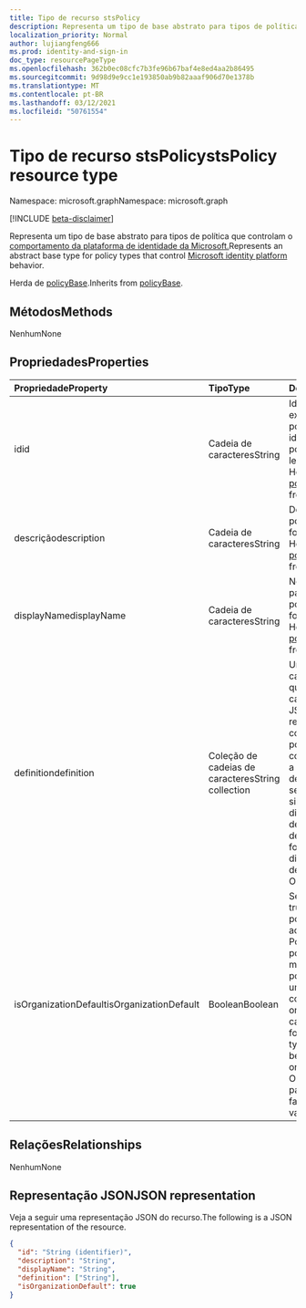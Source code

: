 ```yaml
---
title: Tipo de recurso stsPolicy
description: Representa um tipo de base abstrato para tipos de política que controlam o comportamento da plataforma de identidade da Microsoft.
localization_priority: Normal
author: lujiangfeng666
ms.prod: identity-and-sign-in
doc_type: resourcePageType
ms.openlocfilehash: 362b0ec08cfc7b3fe96b67baf4e8ed4aa2b86495
ms.sourcegitcommit: 9d98d9e9cc1e193850ab9b82aaaf906d70e1378b
ms.translationtype: MT
ms.contentlocale: pt-BR
ms.lasthandoff: 03/12/2021
ms.locfileid: "50761554"
---
```

# <a name="stspolicy-resource-type"></a><span data-ttu-id="4b7be-103">Tipo de recurso stsPolicy</span><span class="sxs-lookup"><span data-stu-id="4b7be-103">stsPolicy resource type</span></span>

<span data-ttu-id="4b7be-104">Namespace: microsoft.graph</span><span class="sxs-lookup"><span data-stu-id="4b7be-104">Namespace: microsoft.graph</span></span>

[!INCLUDE [beta-disclaimer](../../includes/beta-disclaimer.md)]

<span data-ttu-id="4b7be-105">Representa um tipo de base abstrato para tipos de política que controlam o [comportamento da plataforma de identidade da Microsoft.](/azure/active-directory/develop/)</span><span class="sxs-lookup"><span data-stu-id="4b7be-105">Represents an abstract base type for policy types that control [Microsoft identity platform](/azure/active-directory/develop/) behavior.</span></span>

<span data-ttu-id="4b7be-106">Herda de [policyBase](policyBase.md).</span><span class="sxs-lookup"><span data-stu-id="4b7be-106">Inherits from [policyBase](policyBase.md).</span></span>

## <a name="methods"></a><span data-ttu-id="4b7be-107">Métodos</span><span class="sxs-lookup"><span data-stu-id="4b7be-107">Methods</span></span>

<span data-ttu-id="4b7be-108">Nenhum</span><span class="sxs-lookup"><span data-stu-id="4b7be-108">None</span></span>

## <a name="properties"></a><span data-ttu-id="4b7be-109">Propriedades</span><span class="sxs-lookup"><span data-stu-id="4b7be-109">Properties</span></span>

| <span data-ttu-id="4b7be-110">Propriedade</span><span class="sxs-lookup"><span data-stu-id="4b7be-110">Property</span></span>     | <span data-ttu-id="4b7be-111">Tipo</span><span class="sxs-lookup"><span data-stu-id="4b7be-111">Type</span></span>        | <span data-ttu-id="4b7be-112">Descrição</span><span class="sxs-lookup"><span data-stu-id="4b7be-112">Description</span></span> |
|:-------------|:------------|:------------|
|<span data-ttu-id="4b7be-113">id</span><span class="sxs-lookup"><span data-stu-id="4b7be-113">id</span></span>|<span data-ttu-id="4b7be-114">Cadeia de caracteres</span><span class="sxs-lookup"><span data-stu-id="4b7be-114">String</span></span>| <span data-ttu-id="4b7be-115">Identificador exclusivo dessa política.</span><span class="sxs-lookup"><span data-stu-id="4b7be-115">Unique identifier for this policy.</span></span> <span data-ttu-id="4b7be-116">Somente leitura.</span><span class="sxs-lookup"><span data-stu-id="4b7be-116">Read-only.</span></span> <span data-ttu-id="4b7be-117">Herdado de [policyBase](policyBase.md).</span><span class="sxs-lookup"><span data-stu-id="4b7be-117">Inherited from [policyBase](policyBase.md).</span></span>|
|<span data-ttu-id="4b7be-118">descrição</span><span class="sxs-lookup"><span data-stu-id="4b7be-118">description</span></span>|<span data-ttu-id="4b7be-119">Cadeia de caracteres</span><span class="sxs-lookup"><span data-stu-id="4b7be-119">String</span></span>| <span data-ttu-id="4b7be-120">Descrição dessa política.</span><span class="sxs-lookup"><span data-stu-id="4b7be-120">Description for this policy.</span></span> <span data-ttu-id="4b7be-121">Herdado de [policyBase](policyBase.md).</span><span class="sxs-lookup"><span data-stu-id="4b7be-121">Inherited from [policyBase](policyBase.md).</span></span>|
|<span data-ttu-id="4b7be-122">displayName</span><span class="sxs-lookup"><span data-stu-id="4b7be-122">displayName</span></span>|<span data-ttu-id="4b7be-123">Cadeia de caracteres</span><span class="sxs-lookup"><span data-stu-id="4b7be-123">String</span></span>| <span data-ttu-id="4b7be-124">Nome de exibição para esta política.</span><span class="sxs-lookup"><span data-stu-id="4b7be-124">Display name for this policy.</span></span> <span data-ttu-id="4b7be-125">Herdado de [policyBase](policyBase.md).</span><span class="sxs-lookup"><span data-stu-id="4b7be-125">Inherited from [policyBase](policyBase.md).</span></span>|
|<span data-ttu-id="4b7be-126">definition</span><span class="sxs-lookup"><span data-stu-id="4b7be-126">definition</span></span>|<span data-ttu-id="4b7be-127">Coleção de cadeias de caracteres</span><span class="sxs-lookup"><span data-stu-id="4b7be-127">String collection</span></span>| <span data-ttu-id="4b7be-128">Uma coleção de cadeias de caracteres que contém uma cadeia de caracteres JSON que define as regras e as configurações de uma política.</span><span class="sxs-lookup"><span data-stu-id="4b7be-128">A string collection containing a JSON string that defines the rules and settings for a policy.</span></span> <span data-ttu-id="4b7be-129">A sintaxe da definição difere para cada tipo de política derivado.</span><span class="sxs-lookup"><span data-stu-id="4b7be-129">The syntax for the definition differs for each derived policy type.</span></span> <span data-ttu-id="4b7be-130">Obrigatório.</span><span class="sxs-lookup"><span data-stu-id="4b7be-130">Required.</span></span>|
|<span data-ttu-id="4b7be-131">isOrganizationDefault</span><span class="sxs-lookup"><span data-stu-id="4b7be-131">isOrganizationDefault</span></span>|<span data-ttu-id="4b7be-132">Boolean</span><span class="sxs-lookup"><span data-stu-id="4b7be-132">Boolean</span></span>|<span data-ttu-id="4b7be-133">Se definido como true, ativa essa política.</span><span class="sxs-lookup"><span data-stu-id="4b7be-133">If set to true, activates this policy.</span></span> <span data-ttu-id="4b7be-134">Pode haver muitas políticas para o mesmo tipo de política, mas apenas uma pode ser ativada como o padrão da organização.</span><span class="sxs-lookup"><span data-stu-id="4b7be-134">There can be many policies for the same policy type, but only one can be activated as the organization default.</span></span> <span data-ttu-id="4b7be-135">Opcional, o valor padrão é false.</span><span class="sxs-lookup"><span data-stu-id="4b7be-135">Optional, default value is false.</span></span>|

## <a name="relationships"></a><span data-ttu-id="4b7be-136">Relações</span><span class="sxs-lookup"><span data-stu-id="4b7be-136">Relationships</span></span>

<span data-ttu-id="4b7be-137">Nenhum</span><span class="sxs-lookup"><span data-stu-id="4b7be-137">None</span></span>

## <a name="json-representation"></a><span data-ttu-id="4b7be-138">Representação JSON</span><span class="sxs-lookup"><span data-stu-id="4b7be-138">JSON representation</span></span>

<span data-ttu-id="4b7be-139">Veja a seguir uma representação JSON do recurso.</span><span class="sxs-lookup"><span data-stu-id="4b7be-139">The following is a JSON representation of the resource.</span></span>

<!-- {
  "blockType": "resource",
  "optionalProperties": [

  ],
  "@odata.type": "microsoft.graph.stsPolicy",
  "baseType": "microsoft.graph.policyBase",
  "keyProperty": "id"
}-->

```json
{
  "id": "String (identifier)",
  "description": "String",
  "displayName": "String",
  "definition": ["String"],
  "isOrganizationDefault": true
}
```

<!-- uuid: 16cd6b66-4b1a-43a1-adaf-3a886856ed98
2019-02-04 14:57:30 UTC -->
<!-- {
  "type": "#page.annotation",
  "description": "stsPolicy resource",
  "keywords": "",
  "section": "documentation",
  "tocPath": ""
}-->